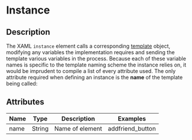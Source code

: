 # Instance

## Description

The XAML `instance` element calls a corresponding [template](template.md) object, 
modifying any variables the implementation requires and sending the 
template various variables in the process.  Because each of these 
variable names is specific to the template naming scheme the instance 
relies on, it would be imprudent to compile a list of every attribute 
used.  The only attribute required when defining an instance is the **name** of the template being called:

## Attributes

| Name  |  Type   |  Description     |  Examples         |
|-------|---------|------------------|-------------------|
|  name |  String |  Name of element |  addfriend_button |